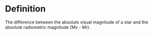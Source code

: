 # Definition

The difference between the absolute visual magnitude of a star and the
absolute radiometric magnitude (Mv - Mr).
